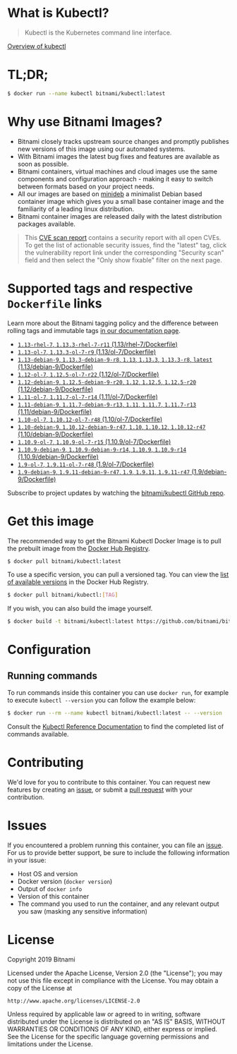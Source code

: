 
# What is Kubectl?

> Kubectl is the Kubernetes command line interface.

[Overview of kubectl](https://kubernetes.io/docs/reference/kubectl/overview/)

# TL;DR;

```bash
$ docker run --name kubectl bitnami/kubectl:latest
```

# Why use Bitnami Images?

* Bitnami closely tracks upstream source changes and promptly publishes new versions of this image using our automated systems.
* With Bitnami images the latest bug fixes and features are available as soon as possible.
* Bitnami containers, virtual machines and cloud images use the same components and configuration approach - making it easy to switch between formats based on your project needs.
* All our images are based on [minideb](https://github.com/bitnami/minideb) a minimalist Debian based container image which gives you a small base container image and the familiarity of a leading linux distribution.
* Bitnami container images are released daily with the latest distribution packages available.


> This [CVE scan report](https://quay.io/repository/bitnami/kubectl?tab=tags) contains a security report with all open CVEs. To get the list of actionable security issues, find the "latest" tag, click the vulnerability report link under the corresponding "Security scan" field and then select the "Only show fixable" filter on the next page.

# Supported tags and respective `Dockerfile` links

Learn more about the Bitnami tagging policy and the difference between rolling tags and immutable tags [in our documentation page](https://docs.bitnami.com/containers/how-to/understand-rolling-tags-containers/).


* [`1.13-rhel-7`, `1.13.3-rhel-7-r11` (1.13/rhel-7/Dockerfile)](https://github.com/bitnami/bitnami-docker-kubectl/blob/1.13.3-rhel-7-r11/1.13/rhel-7/Dockerfile)
* [`1.13-ol-7`, `1.13.3-ol-7-r9` (1.13/ol-7/Dockerfile)](https://github.com/bitnami/bitnami-docker-kubectl/blob/1.13.3-ol-7-r9/1.13/ol-7/Dockerfile)
* [`1.13-debian-9`, `1.13.3-debian-9-r8`, `1.13`, `1.13.3`, `1.13.3-r8`, `latest` (1.13/debian-9/Dockerfile)](https://github.com/bitnami/bitnami-docker-kubectl/blob/1.13.3-debian-9-r8/1.13/debian-9/Dockerfile)
* [`1.12-ol-7`, `1.12.5-ol-7-r22` (1.12/ol-7/Dockerfile)](https://github.com/bitnami/bitnami-docker-kubectl/blob/1.12.5-ol-7-r22/1.12/ol-7/Dockerfile)
* [`1.12-debian-9`, `1.12.5-debian-9-r20`, `1.12`, `1.12.5`, `1.12.5-r20` (1.12/debian-9/Dockerfile)](https://github.com/bitnami/bitnami-docker-kubectl/blob/1.12.5-debian-9-r20/1.12/debian-9/Dockerfile)
* [`1.11-ol-7`, `1.11.7-ol-7-r14` (1.11/ol-7/Dockerfile)](https://github.com/bitnami/bitnami-docker-kubectl/blob/1.11.7-ol-7-r14/1.11/ol-7/Dockerfile)
* [`1.11-debian-9`, `1.11.7-debian-9-r13`, `1.11`, `1.11.7`, `1.11.7-r13` (1.11/debian-9/Dockerfile)](https://github.com/bitnami/bitnami-docker-kubectl/blob/1.11.7-debian-9-r13/1.11/debian-9/Dockerfile)
* [`1.10-ol-7`, `1.10.12-ol-7-r48` (1.10/ol-7/Dockerfile)](https://github.com/bitnami/bitnami-docker-kubectl/blob/1.10.12-ol-7-r48/1.10/ol-7/Dockerfile)
* [`1.10-debian-9`, `1.10.12-debian-9-r47`, `1.10`, `1.10.12`, `1.10.12-r47` (1.10/debian-9/Dockerfile)](https://github.com/bitnami/bitnami-docker-kubectl/blob/1.10.12-debian-9-r47/1.10/debian-9/Dockerfile)
* [`1.10.9-ol-7`, `1.10.9-ol-7-r15` (1.10.9/ol-7/Dockerfile)](https://github.com/bitnami/bitnami-docker-kubectl/blob/1.10.9-ol-7-r15/1.10.9/ol-7/Dockerfile)
* [`1.10.9-debian-9`, `1.10.9-debian-9-r14`, `1.10.9`, `1.10.9-r14` (1.10.9/debian-9/Dockerfile)](https://github.com/bitnami/bitnami-docker-kubectl/blob/1.10.9-debian-9-r14/1.10.9/debian-9/Dockerfile)
* [`1.9-ol-7`, `1.9.11-ol-7-r48` (1.9/ol-7/Dockerfile)](https://github.com/bitnami/bitnami-docker-kubectl/blob/1.9.11-ol-7-r48/1.9/ol-7/Dockerfile)
* [`1.9-debian-9`, `1.9.11-debian-9-r47`, `1.9`, `1.9.11`, `1.9.11-r47` (1.9/debian-9/Dockerfile)](https://github.com/bitnami/bitnami-docker-kubectl/blob/1.9.11-debian-9-r47/1.9/debian-9/Dockerfile)

Subscribe to project updates by watching the [bitnami/kubectl GitHub repo](https://github.com/bitnami/bitnami-docker-kubectl).

# Get this image

The recommended way to get the Bitnami Kubectl Docker Image is to pull the prebuilt image from the [Docker Hub Registry](https://hub.docker.com/r/bitnami/kubectl).

```bash
$ docker pull bitnami/kubectl:latest
```

To use a specific version, you can pull a versioned tag. You can view the [list of available versions](https://hub.docker.com/r/bitnami/kubectl/tags/) in the Docker Hub Registry.

```bash
$ docker pull bitnami/kubectl:[TAG]
```

If you wish, you can also build the image yourself.

```bash
$ docker build -t bitnami/kubectl:latest https://github.com/bitnami/bitnami-docker-kubectl.git
```

# Configuration

## Running commands

To run commands inside this container you can use `docker run`, for example to execute `kubectl --version` you can follow the example below:

```bash
$ docker run --rm --name kubectl bitnami/kubectl:latest -- --version
```

Consult the [Kubectl Reference Documentation](https://kubernetes.io/docs/reference/generated/kubectl/kubectl-commands) to find the completed list of commands available.

# Contributing

We'd love for you to contribute to this container. You can request new features by creating an [issue](https://github.com/bitnami/bitnami-docker-kubectl/issues), or submit a [pull request](https://github.com/bitnami/bitnami-docker-kubectl/pulls) with your contribution.

# Issues

If you encountered a problem running this container, you can file an [issue](https://github.com/bitnami/bitnami-docker-kubectl/issues). For us to provide better support, be sure to include the following information in your issue:

- Host OS and version
- Docker version (`docker version`)
- Output of `docker info`
- Version of this container
- The command you used to run the container, and any relevant output you saw (masking any sensitive information)

# License

Copyright 2019 Bitnami

Licensed under the Apache License, Version 2.0 (the "License");
you may not use this file except in compliance with the License.
You may obtain a copy of the License at

    http://www.apache.org/licenses/LICENSE-2.0

Unless required by applicable law or agreed to in writing, software
distributed under the License is distributed on an "AS IS" BASIS,
WITHOUT WARRANTIES OR CONDITIONS OF ANY KIND, either express or implied.
See the License for the specific language governing permissions and
limitations under the License.
